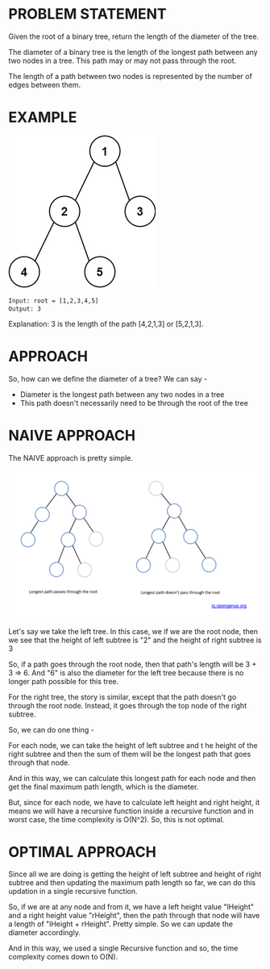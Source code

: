 # PROBLEM STATEMENT

Given the root of a binary tree, return the length of the diameter of the tree.

The diameter of a binary tree is the length of the longest path between any two nodes in a tree. This path may or may not pass through the root.

The length of a path between two nodes is represented by the number of edges between them.

# EXAMPLE

![Alt text](image.png)

    Input: root = [1,2,3,4,5]
    Output: 3

Explanation: 3 is the length of the path [4,2,1,3] or [5,2,1,3].


# APPROACH

So, how can we define the diameter of a tree? We can say - 

 - Diameter is the longest path between any two nodes in a tree
 - This path doesn't necessarily need to be through the root of the tree

# NAIVE APPROACH

The NAIVE approach is pretty simple.

![Alt text](image-2.png)

Let's say we take the left tree. In this case, we if we are the root node, then we see that the height of left subtree is "2" and the height of right subtree is 3

So, if a path goes through the root node, then that path's length will be 3 + 3 => 6. And "6" is also the diameter for the left tree because there is no longer path possible for this tree.

For the right tree, the story is similar, except that the path doesn't go through the root node. Instead, it goes through the top node of the right subtree.

So, we can do one thing -

For each node, we can take the height of left subtree and t he height of the right subtree and then the sum of them will be the longest path that goes through that node. 

And in this way, we can calculate this longest path for each node and then get the final maximum path length, which is the diameter.

But, since for each node, we have to calculate left height and right height, it means we will have a recursive function inside a recursive function and in worst case, the time complexity is O(N^2). So, this is not optimal.

# OPTIMAL APPROACH

Since all we are doing is getting the height of left subtree and height of right subtree and then updating the maximum path length so far, we can do this updation in a single recursive function.

So, if we are at any node and from it, we have a left height value "lHeight" and a right height value "rHeight", then the path through that node will have a length of "lHeight + rHeight". Pretty simple. So we can update the diameter accordingly.

And in this way, we used a single Recursive function and so, the time complexity comes down to O(N).

